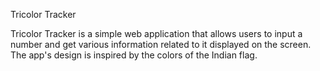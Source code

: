 
Tricolor Tracker

Tricolor Tracker is a simple web application that allows users to input a number and get various information related to it displayed on the screen. The app's design is inspired by the colors of the Indian flag.
